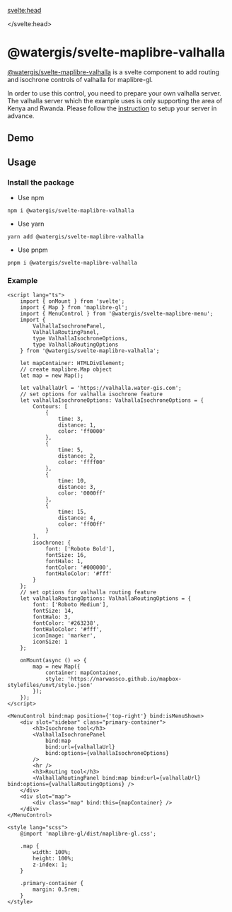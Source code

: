 <svelte:head>

<title>svelte-maplibre-valhalla | svelte-maplibre-components</title>
<meta name="twitter:title" content="svelte-maplibre-valhalla | svelte-maplibre-components" />
<meta property="og:title" content="svelte-maplibre-valhalla | svelte-maplibre-components" />

</svelte:head>

<script lang="ts">
  import Example from "./Example.svelte";
</script>

# @watergis/svelte-maplibre-valhalla

[@watergis/svelte-maplibre-valhalla](https://github.com/watergis/svelte-maplibre-components/tree/main/packages/valhalla) is a svelte component to add routing and isochrone controls of valhalla for maplibre-gl.

In order to use this control, you need to prepare your own valhalla server. The valhalla server which the example uses is only supporting the area of Kenya and Rwanda. Please follow the [instruction](https://water-gis.com/en/setups/valhalla/) to setup your server in advance.

## Demo

<Example />

## Usage

### Install the package

- Use npm

```
npm i @watergis/svelte-maplibre-valhalla
```

- Use yarn

```
yarn add @watergis/svelte-maplibre-valhalla
```

- Use pnpm

```
pnpm i @watergis/svelte-maplibre-valhalla
```

### Example

```svelte
<script lang="ts">
	import { onMount } from 'svelte';
	import { Map } from 'maplibre-gl';
	import { MenuControl } from '@watergis/svelte-maplibre-menu';
	import {
		ValhallaIsochronePanel,
		ValhallaRoutingPanel,
		type ValhallaIsochroneOptions,
		type ValhallaRoutingOptions
	} from '@watergis/svelte-maplibre-valhalla';

	let mapContainer: HTMLDivElement;
	// create maplibre.Map object
	let map = new Map();

	let valhallaUrl = 'https://valhalla.water-gis.com';
	// set options for valhalla isochrone feature
	let valhallaIsochroneOptions: ValhallaIsochroneOptions = {
		Contours: [
			{
				time: 3,
				distance: 1,
				color: 'ff0000'
			},
			{
				time: 5,
				distance: 2,
				color: 'ffff00'
			},
			{
				time: 10,
				distance: 3,
				color: '0000ff'
			},
			{
				time: 15,
				distance: 4,
				color: 'ff00ff'
			}
		],
		isochrone: {
			font: ['Roboto Bold'],
			fontSize: 16,
			fontHalo: 1,
			fontColor: '#000000',
			fontHaloColor: '#fff'
		}
	};
	// set options for valhalla routing feature
	let valhallaRoutingOptions: ValhallaRoutingOptions = {
		font: ['Roboto Medium'],
		fontSize: 14,
		fontHalo: 3,
		fontColor: '#263238',
		fontHaloColor: '#fff',
		iconImage: 'marker',
		iconSize: 1
	};

	onMount(async () => {
		map = new Map({
			container: mapContainer,
			style: 'https://narwassco.github.io/mapbox-stylefiles/unvt/style.json'
		});
	});
</script>

<MenuControl bind:map position={'top-right'} bind:isMenuShown>
	<div slot="sidebar" class="primary-container">
		<h3>Isochrone tool</h3>
		<ValhallaIsochronePanel
			bind:map
			bind:url={valhallaUrl}
			bind:options={valhallaIsochroneOptions}
		/>
		<hr />
		<h3>Routing tool</h3>
		<ValhallaRoutingPanel bind:map bind:url={valhallaUrl} bind:options={valhallaRoutingOptions} />
	</div>
	<div slot="map">
		<div class="map" bind:this={mapContainer} />
	</div>
</MenuControl>

<style lang="scss">
	@import 'maplibre-gl/dist/maplibre-gl.css';

	.map {
		width: 100%;
		height: 100%;
		z-index: 1;
	}

	.primary-container {
		margin: 0.5rem;
	}
</style>
```
